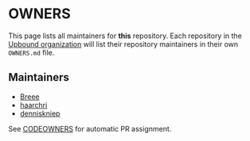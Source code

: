 # OWNERS

This page lists all maintainers for **this** repository. Each repository in the [Upbound
organization](https://github.com/upbound/) will list their repository maintainers in their own
`OWNERS.md` file.


## Maintainers

* [Breee](https://github.com/Breee)
* [haarchri](https://github.com/haarchri)
* [denniskniep](https://github.com/denniskniep)


See [CODEOWNERS](./CODEOWNERS) for automatic PR assignment.
